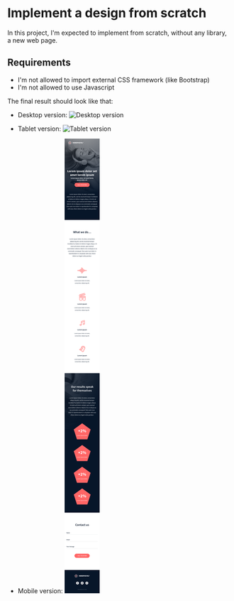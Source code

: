 # Implement a design from scratch
In this project, I'm expected to implement from scratch, without any library, a new web page.

## Requirements
* I'm not allowed to import external CSS framework (like Bootstrap)
* I'm not allowed to use Javascript

The final result should look like that:
* Desktop version:
![Desktop version](https://github.com/banuaksom/holberton-headphones/blob/master/images/desktop.png)

* Tablet version:
![Tablet version](https://github.com/banuaksom/holberton-headphones/blob/master/images/tablet.png)

* Mobile version:
![mobile version](https://github.com/banuaksom/holberton-headphones/blob/master/images/mobile.png)
